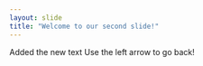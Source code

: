 ```yaml
---
layout: slide
title: "Welcome to our second slide!"
---
```

Added the new text
Use the left arrow to go back!
